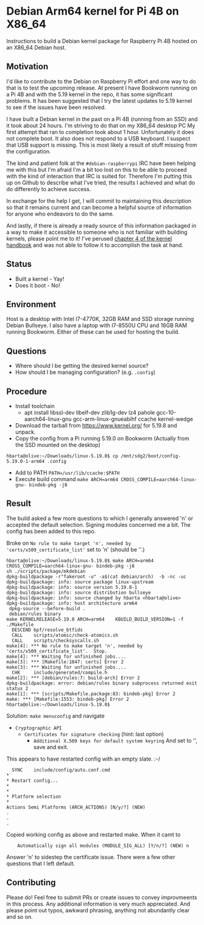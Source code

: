 # Debian Arm64 kernel for Pi 4B on X86_64

Instructions to build a Debian kernel package for Raspberry Pi 4B hosted on an X86_64 Debian host.

## Motivation

I'd like to contribute to the Debian on Raspberry Pi effort and one way to do that is to test the upcoming release. At present I have Bookworm running on a Pi 4B and with the 5.19 kernel in the repo, it has some significant problems. It has been suggested that I try the latest updates to 5.19 kernel to see if the issues have been resolved.

I have built a Debian kernel in the past on a Pi 4B (running from an SSD) and it took about 24 hours. I'm striving to do that on my X86_64 desktop PC My first attempt that ran to completion took about 1 hour. Unfortunately it does not complete boot. It also does not respond to a USB keyboard. I suspect that USB support is missing. This is most likely a result of stuff missing from the configuration.

The kind and patient folk at the `#debian-raspberrypi` IRC have been helping me with this but I'm afraid I'm a bit too lost on this to be able to proceed with the kind of interaction that IRC is suited for. Therefore I'm putting this up on Github to describe what I've tried, the results I achieved and what do do differently to achieve success.

In exchange for the help I get, I will commit to maintaining this description so that it remains current and can become a helpful source of information for anyone who endeavors to do the same.

And lastly, if there is already a ready source of this information packaged in a way to make it accessible to someone who is not familiar with building kernels, please point me to it! I've perused [chapter 4 of the kernel handbook](https://kernel-team.pages.debian.net/kernel-handbook/ch-common-tasks.html) and was not able to follow it to accomplish the task at hand.

## Status

* Built a kernel - Yay!
* Does it boot - No!

## Environment

Host is a desktop with Intel I7-4770K, 32GB RAM and SSD storage running Debian Bullseye. I also have a laptop with I7-8550U CPU and 16GB RAM running Bookworm. Either of these can be used for hosting the build.

## Questions

* Where should I be getting the desired kernel source?
* How should I be managing configuration? (e.g. `.config`)

## Procedure

* Install toolchain
  * apt install libssl-dev libelf-dev zlib1g-dev lz4 pahole gcc-10-aarch64-linux-gnu gcc-arm-linux-gnueabihf ccache kernel-wedge
* Download the tarball from https://www.kernel.org/ for 5.19.8 and unpack.
* Copy the config from a Pi running 5.19.0 on Bookworm (Actually from the SSD mounted on the desktop)

```text
hbarta@olive:~/Downloads/linux-5.19.8$ cp /mnt/sdg2/boot/config-5.19.0-1-arm64 .config
```

* Add to PATH `PATH=/usr/lib/ccache:$PATH`
* Execute build command `make ARCH=arm64 CROSS_COMPILE=aarch64-linux-gnu- bindeb-pkg -j8`

## Result 

The build asked a few more questions to which I generally answered 'n' or accepted the default selection. Signing modules concerned me a bit. The config has been added to this repo.

Broke on `No rule to make target 'n', needed by 'certs/x509_certificate_list'` set to 'n' (should be ''.)

```text
hbarta@olive:~/Downloads/linux-5.19.8$ make ARCH=arm64 CROSS_COMPILE=aarch64-linux-gnu- bindeb-pkg -j8
sh ./scripts/package/mkdebian
dpkg-buildpackage -r"fakeroot -u" -a$(cat debian/arch)  -b -nc -uc
dpkg-buildpackage: info: source package linux-upstream
dpkg-buildpackage: info: source version 5.19.8-1
dpkg-buildpackage: info: source distribution bullseye
dpkg-buildpackage: info: source changed by hbarta <hbarta@olive>
dpkg-buildpackage: info: host architecture arm64
 dpkg-source --before-build .
 debian/rules binary
make KERNELRELEASE=5.19.8 ARCH=arm64    KBUILD_BUILD_VERSION=1 -f ./Makefile
  DESCEND bpf/resolve_btfids
  CALL    scripts/atomic/check-atomics.sh
  CALL    scripts/checksyscalls.sh
make[4]: *** No rule to make target 'n', needed by 'certs/x509_certificate_list'.  Stop.
make[4]: *** Waiting for unfinished jobs....
make[3]: *** [Makefile:1847: certs] Error 2
make[3]: *** Waiting for unfinished jobs....
  CHK     include/generated/compile.h
make[2]: *** [debian/rules:7: build-arch] Error 2
dpkg-buildpackage: error: debian/rules binary subprocess returned exit status 2
make[1]: *** [scripts/Makefile.package:83: bindeb-pkg] Error 2
make: *** [Makefile:1553: bindeb-pkg] Error 2
hbarta@olive:~/Downloads/linux-5.19.8$ 
```

Solution: `make menuconfig` and navigate
* `Cryptographic API`
  * `Certificates for signature checking` (hint: last option)
    * `Additional X.509 keys for default system keyring` And set to '', save and exit.

This appears to have restarted config with an empty slate. :-/

```text
  SYNC    include/config/auto.conf.cmd
*
* Restart config...
*
*
* Platform selection
*
Actions Semi Platforms (ARCH_ACTIONS) [N/y/?] (NEW) 
.
.
.
```

Copied working config as above and restarted make. When it camt to

```text
    Automatically sign all modules (MODULE_SIG_ALL) [Y/n/?] (NEW) n
```

Answer 'n' to sidestep the certificate issue. There were a few other questions that I left default.

## Contributing

Please do! Feel free to submit PRs or create issues to convey improvmeents in this process. Any additional information is very much appreciated. And please point out typos, awkward phrasing, anything not abundantly clear and so on.